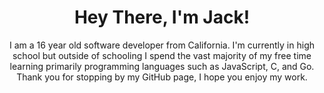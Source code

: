 <div align="center">
<h1>Hey There, I'm Jack!</h1>
<p>I am a 16 year old software developer from California. I'm currently in high school but outside of schooling I spend the vast majority of my free time learning primarily programming languages such as JavaScript, C, and Go. Thank you for stopping by my GitHub page, I hope you enjoy my work.</p
</div>
